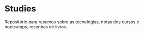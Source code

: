 # Studies
Repositório para resumos sobre as tecnologias, notas dos cursos e bootcamps, resenhas de livros...
